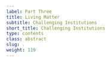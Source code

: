 ```yaml
---
label: Part Three
title: Living Matter
subtitle: Challenging Institutions
short_title: Challenging Institutions
type: contents
class: abstract
slug: .
weight: 119
---
```

